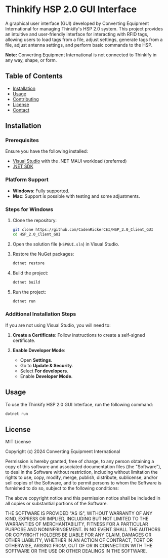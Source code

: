 ﻿# Thinkify HSP 2.0 GUI Interface

A graphical user interface (GUI) developed by Converting Equipment International for managing Thinkify's HSP 2.0 system. This project provides an intuitive and user-friendly interface for interacting with RFID tags, allowing users to load tags from a file, adjust settings, generate tags from a file, adjust antenna settings, and perform basic commands to the HSP.

**Note:** Converting Equipment International is not connected to Thinkify in any way, shape, or form.

## Table of Contents

- [Installation](#installation)
- [Usage](#usage)
- [Contributing](#contributing)
- [License](#license)
- [Contact](#contact)

## Installation

### Prerequisites

Ensure you have the following installed:

- [Visual Studio](https://visualstudio.microsoft.com/) with the .NET MAUI workload (preferred)
- [.NET SDK](https://dotnet.microsoft.com/download)

### Platform Support

- **Windows**: Fully supported.
- **Mac**: Support is possible with testing and some adjustments.

### Steps for Windows

1. Clone the repository:

    ```sh
    git clone https://github.com/CadenRickerCEI/HSP_2.0_Client_GUI
    cd HSP_2.0_Client_GUI
    ```

2. Open the solution file (`HSPGUI.sln`) in Visual Studio.

3. Restore the NuGet packages:

    ```sh
    dotnet restore
    ```

4. Build the project:

    ```sh
    dotnet build
    ```

5. Run the project:

    ```sh
    dotnet run
    ```

### Additional Installation Steps

If you are not using Visual Studio, you will need to:

1. **Create a Certificate**:
   Follow instructions to create a self-signed certificate.

2. **Enable Developer Mode**:
   - Open **Settings**.
   - Go to **Update & Security**.
   - Select **For developers**.
   - Enable **Developer Mode**.

## Usage

To use the Thinkify HSP 2.0 GUI Interface, run the following command:

```sh
dotnet run
```
## License
MIT License

Copyright (c) 2024 Converting Equipment International

Permission is hereby granted, free of charge, to any person obtaining a copy
of this software and associated documentation files (the "Software"), to deal
in the Software without restriction, including without limitation the rights
to use, copy, modify, merge, publish, distribute, sublicense, and/or sell
copies of the Software, and to permit persons to whom the Software is
furnished to do so, subject to the following conditions:

The above copyright notice and this permission notice shall be included in all
copies or substantial portions of the Software.

THE SOFTWARE IS PROVIDED "AS IS", WITHOUT WARRANTY OF ANY KIND, EXPRESS OR
IMPLIED, INCLUDING BUT NOT LIMITED TO THE WARRANTIES OF MERCHANTABILITY,
FITNESS FOR A PARTICULAR PURPOSE AND NONINFRINGEMENT. IN NO EVENT SHALL THE
AUTHORS OR COPYRIGHT HOLDERS BE LIABLE FOR ANY CLAIM, DAMAGES OR OTHER
LIABILITY, WHETHER IN AN ACTION OF CONTRACT, TORT OR OTHERWISE, ARISING FROM,
OUT OF OR IN CONNECTION WITH THE SOFTWARE OR THE USE OR OTHER DEALINGS IN THE
SOFTWARE.

